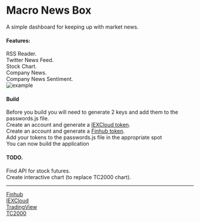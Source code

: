 # Macro News Box  
A simple dashboard for keeping up with market news.  
  
#### Features:  
RSS Reader.   
Twitter News Feed.   
Stock Chart.   
Company News.   
Company News Sentiment.   
![example](https://i.imgur.com/HPmyHHW.png)
  
#### Build  
Before you build you will need to generate 2 keys and add them to the passwords.js file.  
Create an account and generate a <a href="https://iexcloud.io/">IEXCloud token</a>.<br>
Create an account and generate a <a href="https://finnhub.io">Finhub token</a>.<br>
Add your tokens to the passwords.js file in the appropriate spot  
You can now build the application  
  
#### TODO. 
Find API for stock futures.  
Create interactive chart (to replace TC2000 chart). 

 ____________________________________________
<a href="https://finnhub.io">Finhub</a>
<br>
<a href="https://iexcloud.io">IEXCloud</a>
<br>
<a href="https://www.tradingview.com/widget/">TradingView</a>
<br>
<a href="https://www.tc2000.com">TC2000</a>
<br>